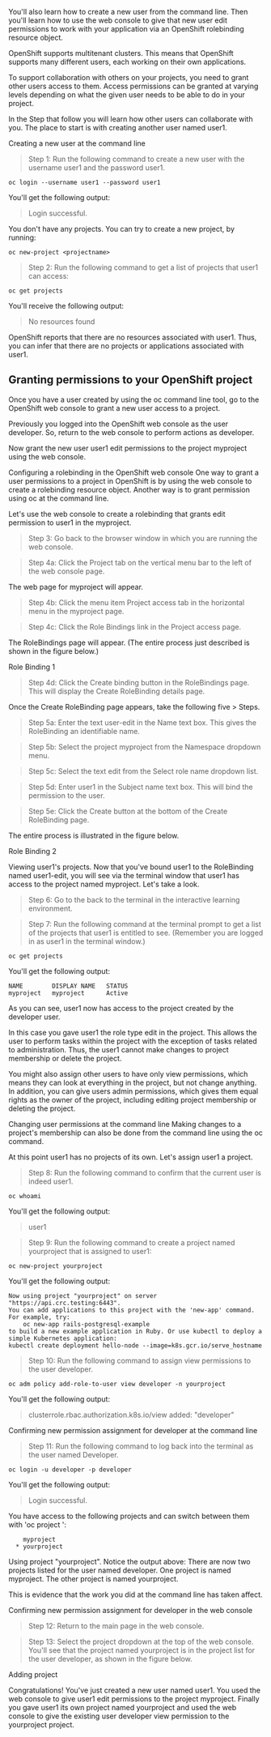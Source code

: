 You'll also learn how to create a new user from the command line. Then you'll learn how to use the web console to give that new user edit permissions to 
work with your application via an OpenShift rolebinding resource object.

OpenShift supports multitenant clusters. This means that OpenShift supports many different users, each working on their own applications.

To support collaboration with others on your projects, you need to grant other users access to them. Access permissions can be granted at varying levels 
depending on what the given user needs to be able to do in your project.

In the Step that follow you will learn how other users can collaborate with you. The place to start is with creating another user named user1.

Creating a new user at the command line
> Step 1: Run the following command to create a new user with the username user1 and the password user1.
```
oc login --username user1 --password user1
```
You'll get the following output:

> Login successful.

You don't have any projects. You can try to create a new project, by running:
```
oc new-project <projectname>
```
> Step 2: Run the following command to get a list of projects that user1 can access:
```
oc get projects
```
You'll receive the following output:

> No resources found

OpenShift reports that there are no resources associated with user1. Thus, you can infer that there are no projects or applications associated with user1.

## Granting permissions to your OpenShift project
Once you have a user created by using the oc command line tool, go to the OpenShift web console to grant a new user access to a project.

Previously you logged into the OpenShift web console as the user developer. So, return to the web console to perform actions as developer.

Now grant the new user user1 edit permissions to the project myproject using the web console.

Configuring a rolebinding in the OpenShift web console
One way to grant a user permissions to a project in OpenShift is by using the web console to create a rolebinding resource object. 
Another way is to grant permission using oc at the command line.

Let's use the web console to create a rolebinding that grants edit permission to user1 in the myproject.

> Step 3: Go back to the browser window in which you are running the web console.

> Step 4a: Click the Project tab on the vertical menu bar to the left of the web console page.

The web page for myproject will appear.

> Step 4b: Click the menu item Project access tab in the horizontal menu in the myproject page.

> Step 4c: Click the Role Bindings link in the Project access page.

The RoleBindings page will appear. (The entire process just described is shown in the figure below.)

Role Binding 1

> Step 4d: Click the Create binding button in the RoleBindings page. This will display the Create RoleBinding details page.

Once the Create RoleBinding page appears, take the following five > Steps.

> Step 5a: Enter the text user-edit in the Name text box. This gives the RoleBinding an identifiable name.

> Step 5b: Select the project myproject from the Namespace dropdown menu.

> Step 5c: Select the text edit from the Select role name dropdown list.

> Step 5d: Enter user1 in the Subject name text box. This will bind the permission to the user.

> Step 5e: Click the Create button at the bottom of the Create RoleBinding page.

The entire process is illustrated in the figure below.

Role Binding 2

Viewing user1's projects.
Now that you've bound user1 to the RoleBinding named user1-edit, you will see via the terminal window that user1 has access to the project named myproject. 
Let's take a look.

> Step 6: Go to the back to the terminal in the interactive learning environment.

> Step 7: Run the following command at the terminal prompt to get a list of the projects that user1 is entitled to see. (Remember you are logged in as 
user1 in the terminal window.)
```
oc get projects
```
You'll get the following output:
```
NAME        DISPLAY NAME   STATUS
myproject   myproject      Active
```
As you can see, user1 now has access to the project created by the developer user.

In this case you gave user1 the role type edit in the project. This allows the user to perform tasks within the project with the exception of tasks related 
to administration. Thus, the user1 cannot make changes to project membership or delete the project.

You might also assign other users to have only view permissions, which means they can look at everything in the project, but not change anything. \
In addition, you can give users admin permissions, which gives them equal rights as the owner of the project, including editing project membership or deleting the project.

Changing user permissions at the command line
Making changes to a project's membership can also be done from the command line using the oc command.

At this point user1 has no projects of its own. Let's assign user1 a project.

> Step 8: Run the following command to confirm that the current user is indeed user1.
```
oc whoami
```
You'll get the following output:

> user1


> Step 9: Run the following command to create a project named yourproject that is assigned to user1:
```
oc new-project yourproject
```
You'll get the following output:

```
Now using project "yourproject" on server "https://api.crc.testing:6443".
You can add applications to this project with the 'new-app' command. For example, try:
    oc new-app rails-postgresql-example
to build a new example application in Ruby. Or use kubectl to deploy a simple Kubernetes application:
kubectl create deployment hello-node --image=k8s.gcr.io/serve_hostname
```
> Step 10: Run the following command to assign view permissions to the user developer.
```
oc adm policy add-role-to-user view developer -n yourproject
```
You'll get the following output:

> clusterrole.rbac.authorization.k8s.io/view added: "developer"

Confirming new permission assignment for developer at the command line

> Step 11: Run the following command to log back into the terminal as the user named Developer.
```
oc login -u developer -p developer
```
You'll get the following output:

> Login successful.

You have access to the following projects and can switch between them with 'oc project <projectname>':
```
    myproject
  * yourproject
```
Using project "yourproject".
Notice the output above: There are now two projects listed for the user named developer. One project is named myproject. The other project is named yourproject.

This is evidence that the work you did at the command line has taken affect.

Confirming new permission assignment for developer in the web console
> Step 12: Return to the main page in the web console.

> Step 13: Select the project dropdown at the top of the web console. You'll see that the project named yourproject is in the project list for the user developer, 
as shown in the figure below.

Adding project 

Congratulations!
You've just created a new user named user1. You used the web console to give user1 edit permissions to the project myproject. 
Finally you gave user1 its own project named yourproject and used the web console to give the existing user developer view permission to the yourproject project.
